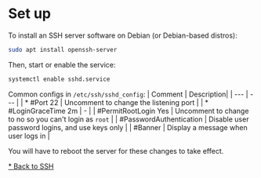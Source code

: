 # Set up

To install an SSH server software on Debian (or Debian-based distros):

```bash
sudo apt install openssh-server
```

Then, start or enable the service:

```bash
systemctl enable sshd.service
```

Common configs in `/etc/ssh/sshd_config`:
| Comment | Description|
| --- | --- |
| * #Port 22  | Uncomment to change the listening port |
| * #LoginGraceTime 2m | - |
| #PermitRootLogin Yes | Uncomment to change to no so you can't login as `root` |
| #PasswordAuthentication | Disable user password logins, and use keys only |
| #Banner <path to file.txt> | Display a message when user logs in |

You will have to reboot the server for these changes to take effect.

[* Back to SSH](00-ssh.md)

